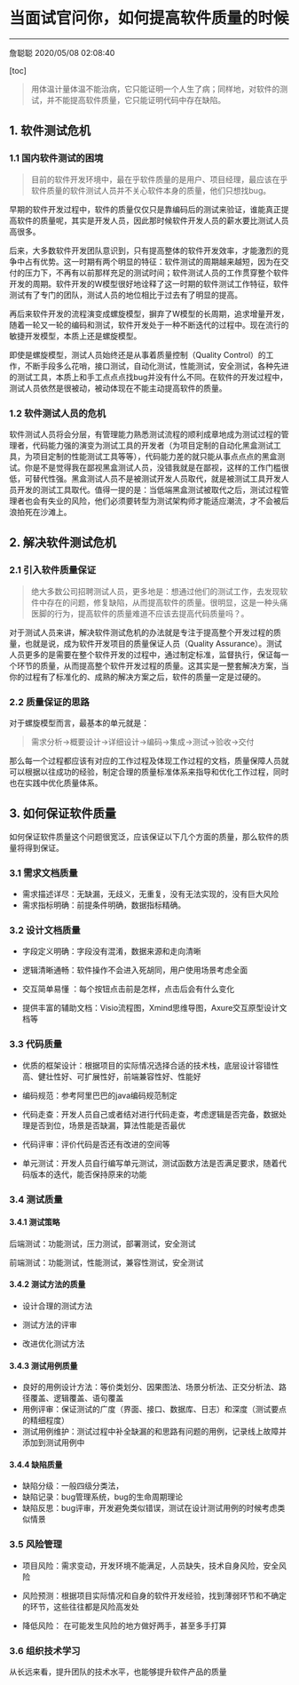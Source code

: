 # 当面试官问你，如何提高软件质量的时候

---

詹聪聪 2020/05/08 02:08:40 

[toc]

> 用体温计量体温不能治病，它只能证明一个人生了病；同样地，对软件的测试，并不能提高软件质量，它只能证明代码中存在缺陷。

## 1. 软件测试危机

### 1.1 国内软件测试的困境

> 目前的软件开发环境中，最在乎软件质量的是用户、项目经理，最应该在乎软件质量的软件测试人员并不关心软件本身的质量，他们只想找bug。

早期的软件开发过程中，软件的质量仅仅只是靠编码后的测试来验证，谁能真正提高软件的质量呢，其实是开发人员，因此那时候软件开发人员的薪水要比测试人员高很多。

后来，大多数软件开发团队意识到，只有提高整体的软件开发效率，才能激烈的竞争中占有优势。这一时期有两个明显的特征：软件测试的周期越来越短，因为在交付的压力下，不再有以前那样充足的测试时间；软件测试人员的工作贯穿整个软件开发的周期。软件开发的W模型很好地诠释了这一时期的软件测试工作特征，软件测试有了专门的团队，测试人员的地位相比于过去有了明显的提高。

再后来软件开发的流程演变成螺旋模型，摒弃了W模型的长周期，追求增量开发，随着一轮又一轮的编码和测试，软件开发处于一种不断迭代的过程中。现在流行的敏捷开发模型，本质上还是螺旋模型。

即使是螺旋模型，测试人员始终还是从事着质量控制（Quality Control）的工作，不断手段多么花哨，接口测试，自动化测试，性能测试，安全测试，各种先进的测试工具，本质上和手工点点点找bug并没有什么不同。在软件的开发过程中，测试人员依然是很被动，被动体现在不能主动提高软件的质量。

### 1.2 软件测试人员的危机

软件测试人员将会分层，有管理能力熟悉测试流程的顺利成章地成为测试过程的管理者，代码能力强的演变为测试工具的开发者（为项目定制的自动化黑盒测试工具，为项目定制的性能测试工具等等），代码能力差的就只能从事点点点的黑盒测试。你是不是觉得我在鄙视黑盒测试人员，没错我就是在鄙视，这样的工作门槛很低，可替代性强。黑盒测试人员不是被测试开发人员取代，就是被测试工具开发人员开发的测试工具取代。值得一提的是：当低端黑盒测试被取代之后，测试过程管理者也会有失业的风险，他们必须要转型为测试架构师才能适应潮流，才不会被后浪拍死在沙滩上。

## 2. 解决软件测试危机

### 2.1 引入软件质量保证

> 绝大多数公司招聘测试人员，更多地是：想通过他们的测试工作，去发现软件中存在的问题，修复缺陷，从而提高软件的质量。很明显，这是一种头痛医脚的行为，提高软件的质量难道不应该去提高代码质量吗？。

对于测试人员来讲，解决软件测试危机的办法就是专注于提高整个开发过程的质量，也就是说，成为软件开发项目的质量保证人员（Quality Assurance）。测试人员更多的是需要在整个软件开发的过程中，通过制定标准，监督执行，保证每一个环节的质量，从而提高整个软件开发过程的质量。这其实是一整套解决方案，当你的过程有了标准化的、成熟的解决方案之后，软件的质量一定是过硬的。

### 2.2 质量保证的思路

对于螺旋模型而言，最基本的单元就是：

> 需求分析->概要设计->详细设计->编码->集成->测试->验收->交付

那么每一个过程都应该有对应的工作过程及体现工作过程的文档，质量保障人员就可以根据以往成功的经验，制定合理的质量标准体系来指导和优化工作过程，同时也在实践中优化质量体系。

## 3. 如何保证软件质量

如何保证软件质量这个问题很宽泛，应该保证以下几个方面的质量，那么软件的质量将得到保证。

### 3.1 需求文档质量

- 需求描述详尽：无缺漏，无歧义，无重复，没有无法实现的，没有巨大风险
- 需求指标明确：前提条件明确，数据指标精确。

### 3.2 设计文档质量

- 字段定义明确：字段没有混淆，数据来源和走向清晰

- 逻辑清晰通畅：软件操作不会进入死胡同，用户使用场景考虑全面

- 交互简单易懂 ：每个按钮点击前是怎样，点击后会有什么变化
- 提供丰富的辅助文档：Visio流程图，Xmind思维导图，Axure交互原型设计文档等

### 3.3 代码质量

- 优质的框架设计：根据项目的实际情况选择合适的技术栈，底层设计容错性高、健壮性好、可扩展性好，前端兼容性好、性能好

- 编码规范：参考阿里巴巴的java编码规范制定
- 代码走查：开发人员自己或者结对进行代码走查，考虑逻辑是否完备，数据处理是否到位，场景是否缺漏，算法性能是否最优
- 代码评审：评价代码是否还有改进的空间等
- 单元测试：开发人员自行编写单元测试，测试函数方法是否满足要求，随着代码版本的迭代，能否保持原来的功能

### 3.4 测试质量

#### 3.4.1 测试策略

后端测试：功能测试，压力测试，部署测试，安全测试

前端测试：功能测试，性能测试，兼容性测试，安全测试

#### 3.4.2 测试方法的质量

- 设计合理的测试方法
- 测试方法的评审

- 改进优化测试方法

#### 3.4.3 测试用例质量 

- 良好的用例设计方法：等价类划分、因果图法、场景分析法、正交分析法、路径覆盖、逻辑覆盖、语句覆盖
- 用例评审：保证测试的广度（界面、接口、数据库、日志）和深度（测试要点的精细程度）
- 测试用例维护：测试过程中补全缺漏的和思路有问题的用例，记录线上故障并添加到测试用例中

#### 3.4.4 缺陷质量

- 缺陷分级：一般四级分类法，
- 缺陷记录：bug管理系统，bug的生命周期理论
- 缺陷反思：bug评审，开发避免类似错误，测试在设计测试用例的时候考虑类似情景

### 3.5 风险管理

- 项目风险：需求变动，开发环境不能满足，人员缺失，技术自身风险，安全风险

- 风险预测：根据项目实际情况和自身的软件开发经验，找到薄弱环节和不确定的环节，这些往往都是风险高发处

- 降低风险： 在可能发生风险的地方做好两手，甚至多手打算

### 3.6 组织技术学习

从长远来看，提升团队的技术水平，也能够提升软件产品的质量

